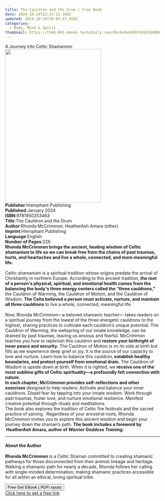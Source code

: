 ```yaml
---
title: The Cauldron and the Drum | Free Book
date: 2024-10-24T22:37:13.188Z
updated: 2024-10-26T18:03:47.918Z
categories:
  - Body, Mind & Spirit
thumbnail: https://thmb-001-ebook.techidaily.com/d6c0a3ed456fdd481d48605108483ed4d09ba0029837ad529c7c101641fd7b36.jpg
---
```

<main id="book-container">
  <div class="flex flex-col">
    <div class="book-brief flex-1 py-6 px-4 sm:p-6 md:py-10 md:px-8">
      <!-- brief-->
      <div class="book-brief-main">A Journey into Celtic Shamanism</div>
    </div>
    <div
      class="book-meta-info flex-1 grid gap-4 col-start-1 col-end-3 row-start-1 sm:mb-6 sm:grid-cols-4 lg:gap-6 lg:col-start-2 lg:row-end-6 lg:row-span-6 lg:mb-0"
    >
      <div
        class="book-meta-info-left place-content-center mt-4 p-4 text-sm leading-6 col-start-2 col-span-2 dark:text-slate-400"
      >
        <img
          class="w-full h-500 object-cover rounded-lg sm:h-255 sm:col-span-2 lg:col-span-full"
          src="https://img-001-ebook.techidaily.com/187a34e1627a5b889e584c43fb0e5322ec2572db38ec94b5eb6d5c4ea3a29cf7.jpg"
          alt=""
          width="312"
          height="500"
        />
      </div>
      <div
        class="book-meta-info-right mt-2 col-start-1 row-start-2 col-span-3 self-center"
      >
        <!-- meta data  -->
        <div class="flex flex-col px-4 md:px-8">
          <div class="flex-1">
            <strong>Publisher</strong>:<span class="px-2"
              >Hierophant Publishing</span
            >
          </div>
          <div class="flex-1">
            <strong>Published</strong>:<span class="px-2">January 2024</span>
          </div>
          <div class="flex-1">
            <strong>ISBN</strong>:<span class="px-2">9781950253463</span>
          </div>
          <div class="flex-1">
            <strong>Title</strong>:<span class="px-2"
              >The Cauldron and the Drum</span
            >
          </div>
          <div class="flex-1">
            <strong>Author</strong>:<span class="px-2"
              >Rhonda McCrimmon; HeatherAsh Amara (other)</span
            >
          </div>
          <div class="flex-1">
            <strong>Imprint</strong>:<span class="px-2"
              >Hierophant Publishing</span
            >
          </div>
          <div class="flex-1">
            <strong>Language</strong>:<span class="px-2">English</span>
          </div>
          <div class="flex-1">
            <strong>Number of Pages</strong>:<span class="px-2">226</span>
          </div>
        </div>
      </div>
    </div>
    <div class="book-description flex-1 py-6 px-4 sm:p-6 md:py-10 md:px-8">
      <div class="book-description-main">
        <div accordion-content="" id="description">
          <b
            >Rhonda McCrimmon brings the ancient, healing wisdom of Celtic
            shamanism to life so we can break free from the chains of past
            traumas, hurts, and heartaches and live a whole, connected, and more
            meaningful life.</b
          ><br /><br />
          Celtic shamanism is a spiritual tradition whose origins predate the
          arrival of Christianity in northern Europe. According to this ancient
          tradition,<b>
            the root of a person's physical, spiritual, and emotional health
            comes from the balancing the body's three energy centers called the
            “three cauldrons,”</b
          >
          the Cauldron of Warming, the Cauldron of Motion, and the Cauldron of
          Wisdom.
          <b
            >The Celts believed a person must activate, nurture, and maintain
            all three cauldrons</b
          >
          to live a whole, connected, meaningful life.<br /><br />
          Now, Rhonda McCrimmon—a beloved shamanic teacher— takes readers on a
          spiritual journey from the lowest of the three energetic cauldrons to
          the highest, sharing practices to cultivate each cauldron’s unique
          potential. The Cauldron of Warming, the wellspring of our innate
          knowledge, can be drained by past traumas, leaving us anxious and
          fearful. McCrimmon teaches you how to replenish this cauldron and
          <b>restore your birthright of inner peace and security.</b> The
          Cauldron of Motion is on its side at birth but fills as we experience
          deep grief or joy. It is the source of our capacity to love and
          nurture. Learn how to balance this cauldron,<b>
            establish healthy boundaries, and protect yourself from emotional
            drain.</b
          >
          The Cauldron of Wisdom is upside down at birth. When it is righted, we
          <b
            >receive one of the most sublime gifts of Celtic spirituality—a
            profoundly felt connection with nature.</b
          ><br /><b
            >In each chapter, McCrimmon provides self-reflections and other
            exercises</b
          >
          designed to help readers: Activate and balance your inner cauldrons.
          Dispel fear by tapping into your innate wisdom. Work through past
          traumas, foster love, and nurture emotional resilience. Manifest
          creative potential through rituals and meditations. <br />
          The book also explores the tradition of Celtic fire festivals and the
          sacred practice of saining.&nbsp; Regardless of your ancestral roots,
          Rhonda McCrimmon invites you to explore this ancient wisdom and begin
          your journey down the shaman’s path.
          <b
            >The book includes a foreword by &nbsp;HeatherAsh Amara, author of
            <i>Warrior Goddess Training</i>.</b
          >
        </div>
        <div class="accordion-fader"></div>
      </div>
    </div>
    <div class="book-excerpts flex-1 py-6 px-4 sm:p-6 md:py-10 md:px-8">
      <!-- excerpts-->
      <div class="book-excerpts-main">
        <hr />
        <h4 class="placeholder placeholder-heading">
          <span>About the Author</span>
        </h4>
        <p>
          <b>Rhonda McCrimmon</b>&nbsp;is a Celtic Shaman committed to creating
          shamanic pathways for those disconnected from their animist lineage
          and heritage. Walking a shamanic path for nearly a decade, Rhonda
          follows her calling with single-minded determination, making shamanic
          practices accessible for all within an ethical, loving spiritual
          tribe.
        </p>
      </div>
    </div>
    <div
      class="book-about-author flex-1 py-6 px-4 sm:p-6 md:py-10 md:px-8"
    ></div>
    <div class="book-free-get flex-1 py-6 px-4 sm:p-6 md:py-10 md:px-8">
      <button
        id="btn-free-get"
        class="bg-blue-500 hover:bg-blue-700 text-white font-bold py-2 px-4 rounded"
      >
        Free Get EBook (.PDF/.epub)
      </button>
      <div id="countdown-display" class="px-2 text-lg mt-2"></div>
      <a
        id="free-link"
        class="hidden bg-blue-500 hover:bg-blue-700 text-white font-bold py-2 px-4 rounded"
        href="https://www.ebooks.com/en-us/book/210780147/the-cauldron-and-the-drum/rhonda-mccrimmon/"
        target="_blank"
        >Click here to get a free link</a
      >
    </div>
    <script>
      let countdownTime = 0;
      let countdownInterval = null;
      document
        .getElementById('btn-free-get')
        .addEventListener('click', startCountdown);
      function startCountdown() {
        countdownTime = new Date().getTime() + 60000 * 3;
        countdownInterval = setInterval(updateCountdown, 1000);
        document.getElementById('btn-free-get').disabled = true;
        document
          .getElementById('btn-free-get')
          .classList.add('bg-gray-500', 'cursor-not-allowed');
      }
      function updateCountdown() {
        let currentTime = new Date().getTime();
        let timeLeft = countdownTime - currentTime;
        let secondsLeft = Math.floor(timeLeft / 1000);
        document.getElementById('countdown-display').innerHTML =
          `Remaining time: ${secondsLeft} seconds.`;
        if (secondsLeft <= 0) {
          clearInterval(countdownInterval);
          document.getElementById('btn-free-get').classList.add('hidden');
          document.getElementById('free-link').classList.remove('hidden');
          document.getElementById('countdown-display').innerHTML = '';
        }
      }
    </script>
  </div>
</main>

<ins class="adsbygoogle"
      style="display:block"
      data-ad-client="ca-pub-7571918770474297"
      data-ad-slot="8358498916"
      data-ad-format="auto"
      data-full-width-responsive="true"></ins>
    